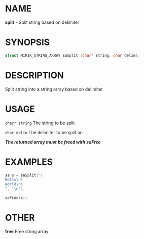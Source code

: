 # NAME

**split** - Split string based on delimiter

# SYNOPSIS

```C
struct MIMIK_STRING_ARRAY saSplit (char* string, char delim);
```

# DESCRIPTION

Split string into a string array based on delimiter

# USAGE

`char* string` The string to be split

`char delim` The delimiter to be split on

***The returned array must be freed with saFree***

# EXAMPLES

```C
sa s = saSplit("\
Hello\n\
World\n\
", '\n');

saFree(s);
```

# OTHER

**free** Free string array
